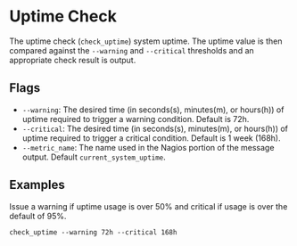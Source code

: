 # Uptime Check
The uptime check (`check_uptime`) system uptime. The uptime value is then compared against the `--warning` and `--critical` thresholds and an appropriate check result is output.

## Flags
* `--warning`: The desired time (in seconds(s), minutes(m), or hours(h)) of uptime required to trigger a warning condition. Default is 72h.
* `--critical`: The desired time (in seconds(s), minutes(m), or hours(h)) of uptime required to trigger a critical condition. Default  is 1 week (168h).
* `--metric_name`: The name used in the Nagios portion of the message output. Default `current_system_uptime`.

## Examples
Issue a warning if uptime usage is over 50% and critical if usage is over the default of 95%.
```
check_uptime --warning 72h --critical 168h
```